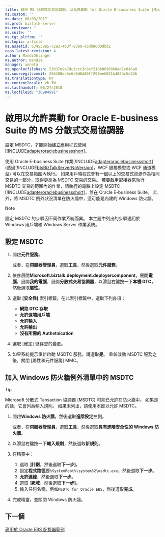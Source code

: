 ```yaml
---
title: 啟用 MS 分散式交易協調器，以允許異動 for Oracle E-business Suite |Microsoft Docs
ms.custom: ''
ms.date: 06/08/2017
ms.prod: biztalk-server
ms.reviewer: ''
ms.suite: ''
ms.tgt_pltfrm: ''
ms.topic: article
ms.assetid: 634538e5-7292-4b3f-85b0-c6db86d0dbd2
caps.latest.revision: 4
author: MandiOhlinger
ms.author: mandia
manager: anneta
ms.openlocfilehash: 53037e9a7dc1ccc3c0ef21860696060ad1c046a8
ms.sourcegitcommit: 266308ec5c6a9d8d80ff298ee6051b4843c5d626
ms.translationtype: MT
ms.contentlocale: zh-TW
ms.lasthandoff: 06/27/2018
ms.locfileid: "36984991"
---
```

# <a name="enable-ms-distributed-transaction-coordinator-to-allow-transactions-for-oracle-e-business-suite"></a>啟用以允許異動 for Oracle E-business Suite 的 MS 分散式交易協調器
設定 MSDTC，才能開始建立應用程式使用[!INCLUDE[adapteroraclebusinessshort](../../includes/adapteroraclebusinessshort-md.md)]。  
  
使用 Oracle E-business Suite 作業[!INCLUDE[adapteroraclebusinessshort](../../includes/adapteroraclebusinessshort-md.md)] (透過[!INCLUDE[btsBizTalkServerNoVersion](../../includes/btsbiztalkservernoversion-md.md)]，WCF 服務模型或 WCF 通道模型) 可以在交易範圍內執行。 如果用戶端程式會有一個以上的交易式資源作為相同交易的一部分，取得更高為 MSDTC 交易的交易。 若要啟用配接器來執行 MSDTC 交易的範圍內的作業，請執行的電腦上設定 MSDTC [!INCLUDE[adapteroraclebusinessshort](../../includes/adapteroraclebusinessshort-md.md)]，並在 Oracle E-business Suite。 此外，將 MSDTC 例外狀況清單在防火牆中，這可能是內建的 Windows 防火牆。 
  
> [!NOTE]
>  設定 MSDTC 的步驟因不同作業系統而異。 本主題中列出的步驟適用於 Windows 用戶端和 Windows Server 作業系統。  
  
## <a name="configure-msdtc"></a>設定 MSDTC  
  
1. 開啟**元件服務**。  

   或者，在**伺服器管理員**，選取**工具**，然後選取**元件服務**。  
  
2. 依序展開**Microsoft.biztalk.deployment.deployercomponent**，展開**電腦**，展開**我的電腦**，展開**分散式交易協調器**，以滑鼠右鍵按一下**本機 DTC**，然後選取**屬性**。  
  
3. 選取 **[安全性]** 索引標籤。在此索引標籤中，選取下列各項： 

   - **網路 DTC 存取**
   - **允許遠端用戶端** 
   - **允許輸入** 
   - **允許輸出** 
   - **沒有所需的 Authetnication**
  
4. 選取 [確定] 儲存您的變更。  
  
5. 如果系統提示重新啟動 MSDTC 服務，請選取**是**。 重新啟動 MSDTC 服務之後，關閉 [屬性和元件服務] MMC。 
  
## <a name="add-msdtc-to-windows-firewall-exceptions-list"></a>加入 Windows 防火牆例外清單中的 MSDTC  

> [!TIP] 
>  Microsoft 分散式 Tansaction 協調器 (MSDTC) 可能已允許在防火牆中。 如果是的話，它會列為輸入規則。 如果未列出，請使用本節以允許 MSDTC。 

1.  開啟**Windows 防火牆**，然後選取**進階設定**左側。  

    或者，在**伺服器管理員**，選取**工具**，然後選取**具有進階安全性的 Windows 防火牆**。  
  
2.  以滑鼠右鍵按一下**輸入規則**，然後選取**新規則**。  
  
3.  在精靈中： 

    1. 選取 [**計劃**，然後選取**下一步]**。 
    2. 設定**程式路徑**要`%SystemRoot%\system32\msdtc.exe`，然後選取**下一步**。  
    3. **允許連線**，然後選取**下一步**。
    4. 選取 [**網域**，然後選取**下一步]**。
    5. 輸入任何名稱，例如`MSDTC for Oracle EBS`，然後選取**完成**。
  
5.  完成精靈，並關閉 Windows 防火牆。 
  
## <a name="next"></a>下一個 
[適用於 Oracle EBS 配接器範例](../../adapters-and-accelerators/adapter-oracle-ebs/samples-for-the-oracle-ebs-adapter.md)